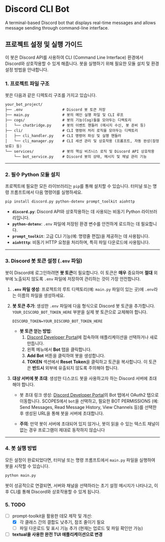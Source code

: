 # Discord CLI Bot
A terminal-based Discord bot that displays real-time messages and allows message sending through command-line interface.

## 프로젝트 설정 및 실행 가이드

이 봇은 Discord API를 사용하여 CLI (Command Line Interface) 환경에서 Discord와 상호작용할 수 있게 해줍니다. 봇을 실행하기 위해 필요한 모듈 설치 및 환경 설정 방법을 안내합니다.

### 1\. 프로젝트 파일 구조

봇은 다음과 같은 디렉토리 구조를 가지고 있습니다.

```
your_bot_project/
├── .env                  # Discord 봇 토큰 저장
├── main.py               # 봇의 메인 실행 파일 및 CLI 루프
├── cogs/                 # 봇의 기능(Cog)들을 모아두는 디렉토리
│   └── chatbridge.py     # 봇의 이벤트 핸들러 (메시지 수신, 봇 준비 등)
├── cli/                  # CLI 명령어 처리 로직을 모아두는 디렉토리
│   ├── cli_handler.py    # CLI 명령어 파싱 및 실행 핸들러
│   └── cli_manager.py    # CLI 세션 관리 및 상호작용 (프롬프트, 자동 완성(잠정 보류) 등)
└── services/             # 봇의 핵심 비즈니스 로직 및 Discord API 상호작용
    └── bot_service.py    # Discord 봇의 상태, 메시지 및 채널 관리 기능
```

-----

### 2\. 필수 Python 모듈 설치

프로젝트에 필요한 모든 라이브러리는 `pip`를 통해 설치할 수 있습니다. 터미널 또는 명령 프롬프트에서 다음 명령어를 실행하세요.

```bash
pip install discord.py python-dotenv prompt_toolkit aiohttp
```

  * **`discord.py`**: Discord API와 상호작용하는 데 사용되는 비동기 Python 라이브러리입니다.
  * **`python-dotenv`**: `.env` 파일에 저장된 환경 변수를 안전하게 로드하는 데 필요합니다.
  * **`prompt_toolkit`**: 고급 CLI 기능(예: 명령줄 편집)을 제공하는 데 사용됩니다.
  * **`aiohtttp`**: 비동기 HTTP 요청을 처리하며, 특히 파일 다운로드에 사용됩니다.

-----

### 3\. Discord 봇 토큰 설정 (`.env` 파일)

봇이 Discord에 로그인하려면 **봇 토큰**이 필요합니다. 이 토큰은 **매우** 중요하며 **절대** 외부에 노출되지 않도록 `.env` 파일에 저장하여 관리하는 것이 가장 안전합니다.

1.  **`.env` 파일 생성**: 프로젝트의 루트 디렉토리(예: `main.py` 파일이 있는 곳)에 `.env`라는 이름의 파일을 생성하세요.

2.  **봇 토큰 추가**: 생성한 `.env` 파일에 다음 형식으로 Discord 봇 토큰을 추가합니다. `YOUR_DISCORD_BOT_TOKEN_HERE` 부분을 실제 봇 토큰으로 교체해야 합니다.

    ```dotenv
    DISCORD_TOKEN=YOUR_DISCORD_BOT_TOKEN_HERE
    ```

      * **봇 토큰 얻는 방법**:
        1.  [Discord Developer Portal](https://discord.com/developers/applications)에 접속하여 애플리케이션을 선택하거나 새로 만듭니다.
        2.  왼쪽 메뉴에서 **Bot** 탭을 클릭합니다.
        3.  **Add Bot** 버튼을 클릭하여 봇을 생성합니다.
        4.  **TOKEN** 섹션에서 **Reset Token**을 클릭하고 토큰을 복사합니다. 이 토큰은 **반드시** 외부에 유출되지 않도록 주의해야 합니다.

3. **대상 서버에 봇 초대**: 생성한 디스코드 봇을 사용하고자 하는 Discord 서버에 초대해야 합니다.

    - 봇 초대 링크 생성: [Discord Developer Portal](https://discord.com/developers/applications)의 Bot 탭에서 OAuth2 탭으로 이동합니다. SCOPES에서 `bot`을 선택하고, 필요한 BOT PERMISSIONS (예: Send Messages, Read Message History, View Channels 등)를 선택한 후 생성된 URL을 통해 봇을 서버에 초대합니다.

    - **주의**: 만약 봇이 서버에 초대되어 있지 않거나, 봇이 읽을 수 있는 텍스트 채널이 없는 경우 프로그램이 제대로 동작하지 않습니다

-----

### 4\. 봇 실행 방법

모든 설정이 완료되었다면, 터미널 또는 명령 프롬프트에서 `main.py` 파일을 실행하여 봇을 시작할 수 있습니다.

```bash
python main.py
```

봇이 성공적으로 연결되면, 서버와 채널을 선택하라는 초기 설정 메시지가 나타나고, 이후 CLI를 통해 Discord와 상호작용할 수 있게 됩니다.

### 5\. TODO
- [ ] prompt-toolkit을 활용한 데모 제작 및 개선:
  - [x] 각 클래스 간의 결합도 낮추기, 참조 줄이기 필요
  - [ ] 파일 다운로드 및 표시 기능 추가 (현재는 업로드 및 파일 확인만 가능)
- [ ] **textual을 사용한 완전 TUI 애플리케이션으로 변경**
